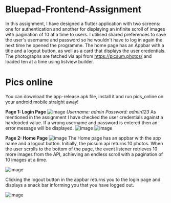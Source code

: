# Bluepad-Frontend-Assignment
In this assignment, I have designed a flutter application with two screens: one for authentication and another for displaying an infinite scroll of images with pagination of 10 at a time to users. I utilised shared preferences to save the user's username and password so he wouldn't have to log in again the next time he opened the programme. The home page has an Appbar with a title and a logout button, as well as a card that displays the user credentials. The photographs are fetched via api from https://picsum.photos/ and loaded ten at a time using listview builder.

# Pics online
You can download the app-release.apk file, install it and run pics_online on your android mobile straight away!

****Page 1: Login Page****
![image](https://user-images.githubusercontent.com/45164745/153407360-6a24410c-cab2-41f1-92eb-39a910e8fe78.png)
_Username: admin
Password: admin123_
As mentioned in the assignment I have checked the user credentials against a hardcoded value. If a wrong username and password is entered then an error message will be displayed.
![image](https://user-images.githubusercontent.com/45164745/153407806-61adc949-1e88-46c9-a252-dd78de3419b5.png)
![image](https://user-images.githubusercontent.com/45164745/153407818-93908e99-088c-49e6-914f-158ce033d958.png)
 
 ****Page 2: Home Page****
 ![image](https://user-images.githubusercontent.com/45164745/153407927-1f0ab05f-a2fc-4453-a59a-31be9d78b507.png)
The Home page has an appbar with the app name and a logout button. Initially, the picsum api returns 10 photos. When the user scrolls to the bottom of the page, the event listener retrieves 10 more images from the API, achieving an endless scroll with a pagination of 10 images at a time.

![image](https://user-images.githubusercontent.com/45164745/153408687-e4a4a02e-e276-4616-87ad-315bd62a5973.png)

Clicking the logout button in the appbar returns you to the login page and displays a snack bar informing you that you have logged out.

![image](https://user-images.githubusercontent.com/45164745/153408898-a0a7c515-f291-478d-b75d-54ebd95ff291.png)


